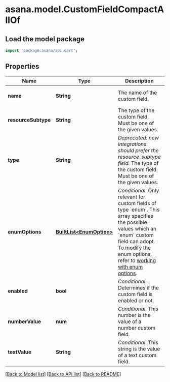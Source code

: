 # asana.model.CustomFieldCompactAllOf

## Load the model package
```dart
import 'package:asana/api.dart';
```

## Properties
Name | Type | Description | Notes
------------ | ------------- | ------------- | -------------
**name** | **String** | The name of the custom field. | [optional] [default to null]
**resourceSubtype** | **String** | The type of the custom field. Must be one of the given values.  | [optional] [default to null]
**type** | **String** | *Deprecated: new integrations should prefer the resource_subtype field.* The type of the custom field. Must be one of the given values.  | [optional] [default to null]
**enumOptions** | [**BuiltList&lt;EnumOption&gt;**](EnumOption.md) | *Conditional*. Only relevant for custom fields of type &#x60;enum&#x60;. This array specifies the possible values which an &#x60;enum&#x60; custom field can adopt. To modify the enum options, refer to [working with enum options](/docs/create-an-enum-option). | [optional] [default to const []]
**enabled** | **bool** | *Conditional*. Determines if the custom field is enabled or not. | [optional] [default to null]
**numberValue** | **num** | *Conditional*. This number is the value of a number custom field. | [optional] [default to null]
**textValue** | **String** | *Conditional*. This string is the value of a text custom field. | [optional] [default to null]

[[Back to Model list]](../README.md#documentation-for-models) [[Back to API list]](../README.md#documentation-for-api-endpoints) [[Back to README]](../README.md)


